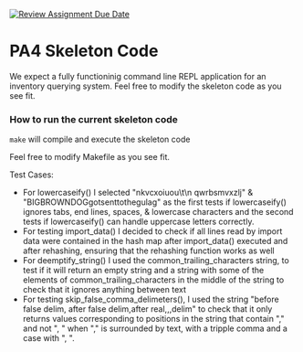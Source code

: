 [![Review Assignment Due Date](https://classroom.github.com/assets/deadline-readme-button-22041afd0340ce965d47ae6ef1cefeee28c7c493a6346c4f15d667ab976d596c.svg)](https://classroom.github.com/a/pAwGQi_N)

# PA4 Skeleton Code
We expect a fully functioninig command line REPL application for an inventory querying system. Feel free to modify the skeleton code as you see fit.

### How to run the current skeleton code
`make` will compile and execute the skeleton code

Feel free to modify Makefile as you see fit.


Test Cases:
* For lowercaseify() I selected "nkvcxoiuou\t\n qwrbsmvxzlj" & "BIGBROWNDOGgotsenttothegulag" as the first tests if lowercaseify()
ignores tabs, end lines, spaces, & lowercase characters and the second tests if lowercaseify() can handle uppercase letters correctly.
* For testing import_data() I decided to check if all lines read by import data were contained in the hash map after import_data()
executed and after rehashing, ensuring that the rehashing function works as well
* For deemptify_string() I used the common_trailing_characters string, to test if it will return an empty string and a string
with some of the elements of common_trailing_characters in the middle of the string to check that it ignores anything between text
* For testing skip_false_comma_delimeters(), I used the string "before false delim, after false delim,after real,,,delim"
to check that it only returns values corresponding to positions in the string that contain "," and not ", " when "," is surrounded by text, with a tripple comma and a case with ", ".
